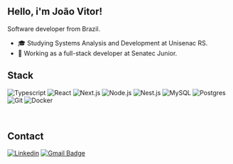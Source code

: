 ## Hello, i'm João Vitor!

Software developer from Brazil.

- 🎓 Studying Systems Analysis and Development at Unisenac RS.
- 💼 Working as a full-stack developer at Senatec Junior.
  
## Stack

![Typescript](https://img.shields.io/badge/-Typescript-333333?style=flat&logo=typescript)
![React](https://img.shields.io/badge/-React-333333?style=flat&logo=react)
![Next.js](https://img.shields.io/badge/-Next.js-333333?style=flat&logo=next.js)
![Node.js](https://img.shields.io/badge/-Node.js-333333?style=flat&logo=node.js)
![Nest.js](https://img.shields.io/badge/-Nestjs-333333?style=flat&logo=nestjs)
![MySQL](https://img.shields.io/badge/-MySQL-333333?style=flat&logo=mysql)
![Postgres](https://img.shields.io/badge/-Postgresql-333333?style=flat&logo=postgresql)
![Git](https://img.shields.io/badge/-Git-333333?style=flat&logo=git)
![Docker](https://img.shields.io/badge/-Docker-333333?style=flat&logo=docker)

<br/>

## Contact

[![Linkedin](https://img.shields.io/badge/-joaovitorwoliveira-blue?style=flat-square&logo=Linkedin&logoColor=white&link=https://www.linkedin.com/in/joaovitorwoliveira/)](https://www.linkedin.com/in/joaovitorwoliveira/)
[![Gmail Badge](https://img.shields.io/badge/-joaovitorwoliveira@gmail.com-006bed?style=flat-square&logo=Gmail&logoColor=white&link=mailto:joaovitorwoliveira@gmail.com)](mailto:joaovitorwoliveira@gmail.com)


